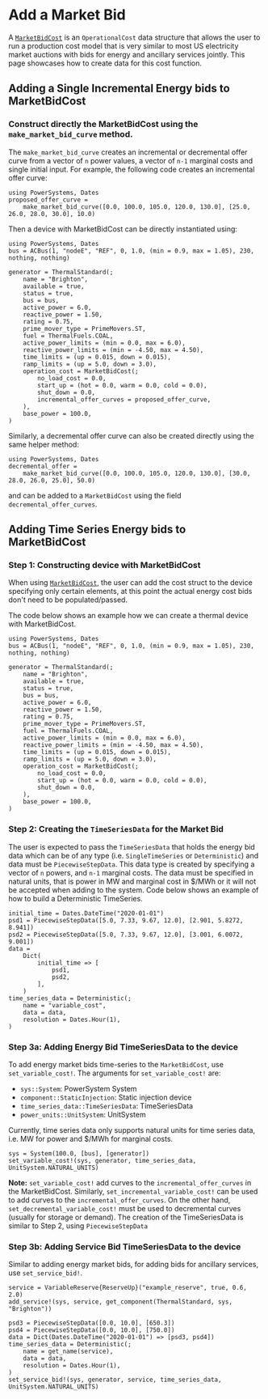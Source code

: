 # Add a Market Bid

A [`MarketBidCost`](@ref) is an `OperationalCost` data structure that allows the user to run a production
cost model that is very similar to most US electricity market auctions with bids for energy
and ancillary services jointly. This page showcases how to create data for this cost function.

## Adding a Single Incremental Energy bids to MarketBidCost

### Construct directly the MarketBidCost using the `make_market_bid_curve` method.

The `make_market_bid_curve` creates an incremental or decremental offer curve from a vector of `n` power values, a vector of `n-1` marginal costs and single initial input. For example, the following code creates an incremental offer curve:

```@repl market_bid_cost
using PowerSystems, Dates
proposed_offer_curve =
    make_market_bid_curve([0.0, 100.0, 105.0, 120.0, 130.0], [25.0, 26.0, 28.0, 30.0], 10.0)
```

Then a device with MarketBidCost can be directly instantiated using:

```@repl market_bid_cost
using PowerSystems, Dates
bus = ACBus(1, "nodeE", "REF", 0, 1.0, (min = 0.9, max = 1.05), 230, nothing, nothing)

generator = ThermalStandard(;
    name = "Brighton",
    available = true,
    status = true,
    bus = bus,
    active_power = 6.0,
    reactive_power = 1.50,
    rating = 0.75,
    prime_mover_type = PrimeMovers.ST,
    fuel = ThermalFuels.COAL,
    active_power_limits = (min = 0.0, max = 6.0),
    reactive_power_limits = (min = -4.50, max = 4.50),
    time_limits = (up = 0.015, down = 0.015),
    ramp_limits = (up = 5.0, down = 3.0),
    operation_cost = MarketBidCost(;
        no_load_cost = 0.0,
        start_up = (hot = 0.0, warm = 0.0, cold = 0.0),
        shut_down = 0.0,
        incremental_offer_curves = proposed_offer_curve,
    ),
    base_power = 100.0,
)
```

Similarly, a decremental offer curve can also be created directly using the same helper method:

```@repl market_bid_cost
using PowerSystems, Dates
decremental_offer =
    make_market_bid_curve([0.0, 100.0, 105.0, 120.0, 130.0], [30.0, 28.0, 26.0, 25.0], 50.0)
```

and can be added to a `MarketBidCost` using the field `decremental_offer_curves`.

## Adding Time Series Energy bids to MarketBidCost

### Step 1: Constructing device with MarketBidCost

When using [`MarketBidCost`](@ref), the user can add the cost struct to the device specifying
only certain elements, at this point the actual energy cost bids don't need to be populated/passed.

The code below shows an example how we can create a thermal device with MarketBidCost.

```@repl market_bid_cost
using PowerSystems, Dates
bus = ACBus(1, "nodeE", "REF", 0, 1.0, (min = 0.9, max = 1.05), 230, nothing, nothing)

generator = ThermalStandard(;
    name = "Brighton",
    available = true,
    status = true,
    bus = bus,
    active_power = 6.0,
    reactive_power = 1.50,
    rating = 0.75,
    prime_mover_type = PrimeMovers.ST,
    fuel = ThermalFuels.COAL,
    active_power_limits = (min = 0.0, max = 6.0),
    reactive_power_limits = (min = -4.50, max = 4.50),
    time_limits = (up = 0.015, down = 0.015),
    ramp_limits = (up = 5.0, down = 3.0),
    operation_cost = MarketBidCost(;
        no_load_cost = 0.0,
        start_up = (hot = 0.0, warm = 0.0, cold = 0.0),
        shut_down = 0.0,
    ),
    base_power = 100.0,
)
```

### Step 2: Creating the `TimeSeriesData` for the Market Bid

The user is expected to pass the `TimeSeriesData` that holds the energy bid data which can be
of any type (i.e. `SingleTimeSeries` or `Deterministic`) and data must be `PiecewiseStepData`.
This data type is created by specifying a vector of `n` powers, and `n-1` marginal costs.
The data must be specified in natural units, that is power in MW and marginal cost in $/MWh
or it will not be accepted when adding to the system.
Code below shows an example of how to build a Deterministic TimeSeries.

```@repl market_bid_cost
initial_time = Dates.DateTime("2020-01-01")
psd1 = PiecewiseStepData([5.0, 7.33, 9.67, 12.0], [2.901, 5.8272, 8.941])
psd2 = PiecewiseStepData([5.0, 7.33, 9.67, 12.0], [3.001, 6.0072, 9.001])
data =
    Dict(
        initial_time => [
            psd1,
            psd2,
        ],
    )
time_series_data = Deterministic(;
    name = "variable_cost",
    data = data,
    resolution = Dates.Hour(1),
)
```

### Step 3a: Adding Energy Bid TimeSeriesData to the device

To add energy market bids time-series to the `MarketBidCost`, use `set_variable_cost!`. The
arguments for `set_variable_cost!` are:

  - `sys::System`: PowerSystem System
  - `component::StaticInjection`: Static injection device
  - `time_series_data::TimeSeriesData`: TimeSeriesData
  - `power_units::UnitSystem`: UnitSystem

Currently, time series data only supports natural units for time series data, i.e. MW for power and $/MWh for marginal costs.

```@repl market_bid_cost
sys = System(100.0, [bus], [generator])
set_variable_cost!(sys, generator, time_series_data, UnitSystem.NATURAL_UNITS)
```

**Note:** `set_variable_cost!` add curves to the `incremental_offer_curves` in the MarketBidCost.
Similarly, `set_incremental_variable_cost!` can be used to add curves to the `incremental_offer_curves`.
On the other hand, `set_decremental_variable_cost!` must be used to decremental curves (usually for storage or demand).
The creation of the TimeSeriesData is similar to Step 2, using `PiecewiseStepData`

### Step 3b: Adding Service Bid TimeSeriesData to the device

Similar to adding energy market bids, for adding bids for ancillary services, use
`set_service_bid!`.

```@repl market_bid_cost
service = VariableReserve{ReserveUp}("example_reserve", true, 0.6, 2.0)
add_service!(sys, service, get_component(ThermalStandard, sys, "Brighton"))

psd3 = PiecewiseStepData([0.0, 10.0], [650.3])
psd4 = PiecewiseStepData([0.0, 10.0], [750.0])
data = Dict(Dates.DateTime("2020-01-01") => [psd3, psd4])
time_series_data = Deterministic(;
    name = get_name(service),
    data = data,
    resolution = Dates.Hour(1),
)
set_service_bid!(sys, generator, service, time_series_data, UnitSystem.NATURAL_UNITS)
```
